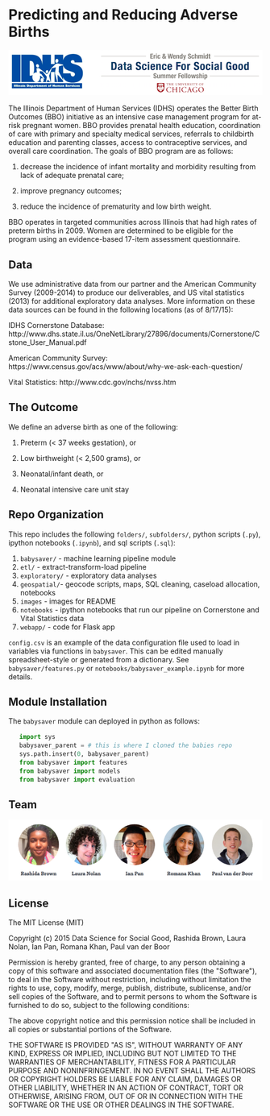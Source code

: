 # Predicting and Reducing Adverse Births

![logos](images/logos.jpg)

The Illinois Department of Human Services (IDHS) operates the Better Birth Outcomes (BBO) initiative as an intensive case management program for at-risk pregnant women. BBO provides prenatal health education, coordination of care with primary and specialty medical services, referrals to childbirth education and parenting classes, access to contraceptive services, and overall care coordination. The goals of BBO program are as follows:

1. decrease the incidence of infant mortality and morbidity resulting from lack of adequate prenatal care;

2. improve pregnancy outcomes; 

3. reduce the incidence of prematurity and low birth weight.

BBO operates in targeted communities across Illinois that had high rates of preterm births in 2009. Women are determined to be eligible for the program using an evidence-based 17-item assessment questionnaire. 

## Data

We use administrative data from our partner and the American Community Survey (2009-2014) to produce our deliverables, and US vital statistics (2013) for additional exploratory data analyses. More information on these data sources can be found in the following locations (as of 8/17/15):

<p>IDHS Cornerstone Database: http://www.dhs.state.il.us/OneNetLibrary/27896/documents/Cornerstone/Cstone_User_Manual.pdf<p>

<p>American Community Survey: https://www.census.gov/acs/www/about/why-we-ask-each-question/<p>

<p>Vital Statistics: http://www.cdc.gov/nchs/nvss.htm<p>

## The Outcome

We define an adverse birth as one of the following:

1. Preterm (< 37 weeks gestation), or

2. Low birthweight (< 2,500 grams), or

3. Neonatal/infant death, or

4. Neonatal intensive care unit stay

## Repo Organization

This repo includes the following `folders/`, `subfolders/`, python scripts (`.py`), ipython notebooks (`.ipynb`), and sql scripts (`.sql`):

1. `babysaver/` - machine learning pipeline module
2. `etl/` - extract-transform-load pipeline
3. `exploratory/` - exploratory data analyses
4. `geospatial/`- geocode scripts, maps, SQL cleaning, caseload allocation, notebooks
5. `images` - images for README
6. `notebooks` - ipython notebooks that run our pipeline on Cornerstone and Vital Statistics data
7. `webapp/` - code for Flask app

`config.csv` is an example of the data configuration file used to load in variables via functions in `babysaver`. This can be edited manually spreadsheet-style or generated from a dictionary. See `babysaver/features.py` or `notebooks/babysaver_example.ipynb` for more details. 

## Module Installation

The `babysaver` module can deployed in python as follows:

```python
   import sys
   babysaver_parent = # this is where I cloned the babies repo
   sys.path.insert(0, babysaver_parent)
   from babysaver import features
   from babysaver import models
   from babysaver import evaluation
 ```  

## Team

![our faces](images/our_faces.jpg)

## License

The MIT License (MIT)

Copyright (c) 2015 Data Science for Social Good, Rashida Brown, Laura Nolan, Ian Pan, Romana Khan, Paul van der Boor

Permission is hereby granted, free of charge, to any person obtaining a copy of this software and associated documentation files (the "Software"), to deal in the Software without restriction, including without limitation the rights to use, copy, modify, merge, publish, distribute, sublicense, and/or sell copies of the Software, and to permit persons to whom the Software is furnished to do so, subject to the following conditions:

The above copyright notice and this permission notice shall be included in all copies or substantial portions of the Software.

THE SOFTWARE IS PROVIDED "AS IS", WITHOUT WARRANTY OF ANY KIND, EXPRESS OR IMPLIED, INCLUDING BUT NOT LIMITED TO THE WARRANTIES OF MERCHANTABILITY, FITNESS FOR A PARTICULAR PURPOSE AND NONINFRINGEMENT. IN NO EVENT SHALL THE AUTHORS OR COPYRIGHT HOLDERS BE LIABLE FOR ANY CLAIM, DAMAGES OR OTHER LIABILITY, WHETHER IN AN ACTION OF CONTRACT, TORT OR OTHERWISE, ARISING FROM, OUT OF OR IN CONNECTION WITH THE SOFTWARE OR THE USE OR OTHER DEALINGS IN THE SOFTWARE.
